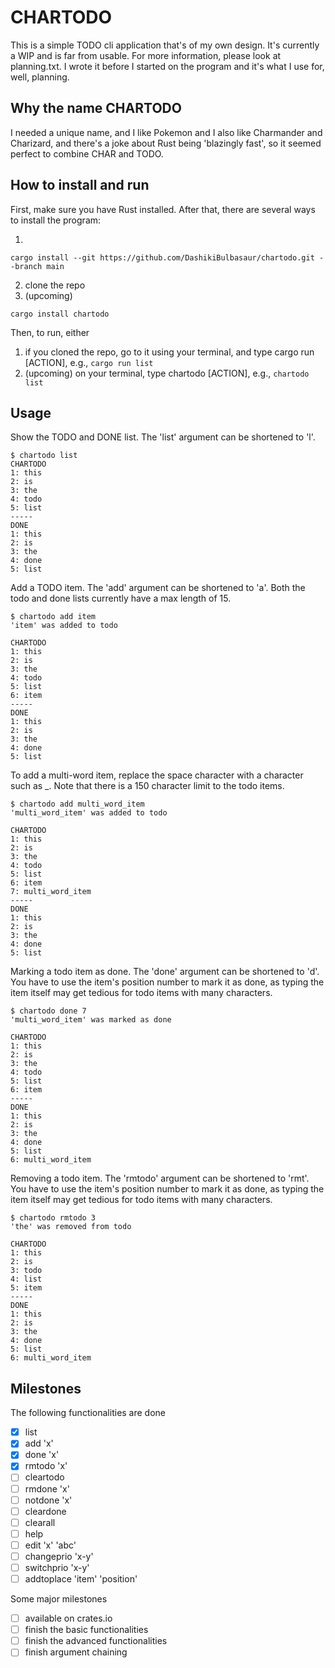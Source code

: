 # CHARTODO

This is a simple TODO cli application that's of my own design. It's currently a WIP and is far from usable. For more information, please look at planning.txt. I wrote it before I started on the program and it's what I use for, well, planning. 

## Why the name CHARTODO

I needed a unique name, and I like Pokemon and I also like Charmander and Charizard, and there's a joke about Rust being 'blazingly fast', so it seemed perfect to combine CHAR and TODO.

## How to install and run

First, make sure you have Rust installed. After that, there are several ways to install the program:

1.
```sh-session
cargo install --git https://github.com/DashikiBulbasaur/chartodo.git --branch main
```
2. clone the repo
3. (upcoming)
```sh-session
cargo install chartodo
```

Then, to run, either

1. if you cloned the repo, go to it using your terminal, and type cargo run [ACTION], e.g., `cargo run list`
2. (upcoming) on your terminal, type chartodo [ACTION], e.g., `chartodo list`

## Usage

Show the TODO and DONE list. The 'list' argument can be shortened to 'l'. 

```sh-session
$ chartodo list
CHARTODO
1: this
2: is
3: the
4: todo
5: list
-----
DONE
1: this
2: is
3: the
4: done
5: list
```

Add a TODO item. The 'add' argument can be shortened to 'a'. Both the todo and done lists currently have a max length of 15.

```sh-session
$ chartodo add item
'item' was added to todo

CHARTODO
1: this
2: is
3: the
4: todo
5: list
6: item
-----
DONE
1: this
2: is
3: the
4: done
5: list
```

To add a multi-word item, replace the space character with a character such as _. Note that there is a 150 character limit to the todo items.

```sh-session
$ chartodo add multi_word_item
'multi_word_item' was added to todo

CHARTODO
1: this
2: is
3: the
4: todo
5: list
6: item
7: multi_word_item
-----
DONE
1: this
2: is
3: the
4: done
5: list
```

Marking a todo item as done. The 'done' argument can be shortened to 'd'. You have to use the item's position number to mark it as done, as typing the item itself may get tedious for todo items with many characters.

```sh-session
$ chartodo done 7
'multi_word_item' was marked as done

CHARTODO
1: this
2: is
3: the
4: todo
5: list
6: item
-----
DONE
1: this
2: is
3: the
4: done
5: list
6: multi_word_item
```

Removing a todo item. The 'rmtodo' argument can be shortened to 'rmt'. You have to use the item's position number to mark it as done, as typing the item itself may get tedious for todo items with many characters.

```sh-session
$ chartodo rmtodo 3
'the' was removed from todo

CHARTODO
1: this
2: is
3: todo
4: list
5: item
-----
DONE
1: this
2: is
3: the
4: done
5: list
6: multi_word_item
```

## Milestones

The following functionalities are done
- [x] list 
- [x] add 'x'
- [x] done 'x'
- [x] rmtodo 'x'
- [ ] cleartodo
- [ ] rmdone 'x'
- [ ] notdone 'x'
- [ ] cleardone
- [ ] clearall
- [ ] help
- [ ] edit 'x' 'abc'
- [ ] changeprio 'x-y'
- [ ] switchprio 'x-y'
- [ ] addtoplace 'item' 'position'

Some major milestones 
- [ ] available on crates.io
- [ ] finish the basic functionalities
- [ ] finish the advanced functionalities
- [ ] finish argument chaining
